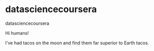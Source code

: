 # datasciencecoursera
datasciencecoursera

Hi humans!

I've had tacos on the moon and find them far superior to Earth tacos.
